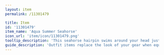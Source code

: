 ```yaml
---
layout: item
permalink: /11301479

title: Item
id: '11301479'
item_name: 'Aqua Summer Seahorse'
icon_url: 'item/icon/11301479.png'
tooltip_description: 'This seahorse hairpin swims around your head just like the real thing.'
guide_description: 'Outfit items replace the look of your gear when equipped.'
---
```

